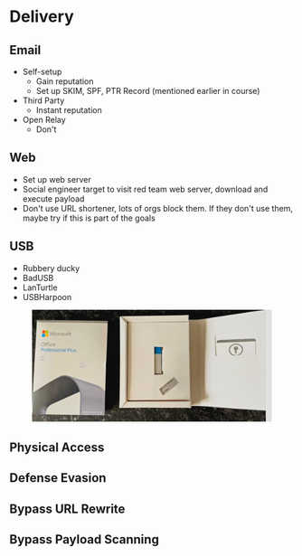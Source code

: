 # Delivery

## Email

* Self-setup
  * Gain reputation
  * Set up SKIM, SPF, PTR Record (mentioned earlier in course)
* Third Party
  * Instant reputation
* Open Relay
  * Don't

## Web

* Set up web server
* Social engineer target to visit red team web server, download and execute payload
* Don't use URL shortener, lots of orgs block them. If they don't use them, maybe try if this is part of the goals

## USB

* Rubbery ducky
* BadUSB
* LanTurtle
* USBHarpoon

<figure><img src="../../.gitbook/assets/image (119).png" alt=""><figcaption></figcaption></figure>

## Physical Access

## Defense Evasion

## Bypass URL Rewrite

## Bypass Payload Scanning
